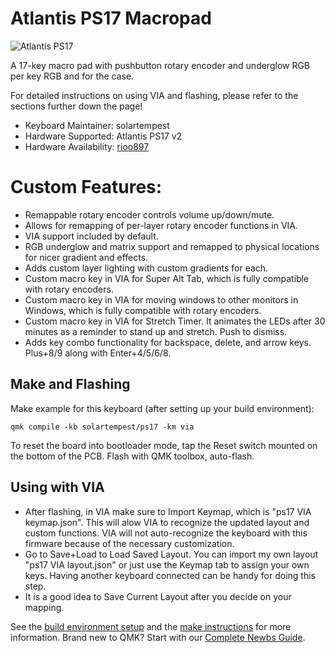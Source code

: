 # Atlantis PS17 Macropad

![Atlantis PS17](https://i.imgur.com/Y0rkPgA.jpg)

A 17-key macro pad with pushbutton rotary encoder and underglow RGB per key RGB and for the case.

For detailed instructions on using VIA and flashing, please refer to the sections further down the page!

* Keyboard Maintainer: solartempest
* Hardware Supported: Atlantis PS17 v2
* Hardware Availability: [rioo897](https://shop198276076.world.taobao.com/index.htm?spm=2013.1.w5002-23418336364.2.3f4d7d51DkVX3s)

# Custom Features:

-   Remappable rotary encoder controls volume up/down/mute.
-   Allows for remapping of per-layer rotary encoder functions in VIA.
-   VIA support included by default.
-   RGB underglow and matrix support and remapped to physical locations for nicer gradient and effects.
-   Adds custom layer lighting with custom gradients for each.
-   Custom macro key in VIA for Super Alt Tab, which is fully compatible with rotary encoders.
-   Custom macro key in VIA for moving windows to other monitors in Windows, which is fully compatible with rotary encoders.
-   Custom macro key in VIA for Stretch Timer. It animates the LEDs after 30 minutes as a reminder to stand up and stretch. Push to dismiss.
-   Adds key combo functionality for backspace, delete, and arrow keys. Plus+8/9 along with Enter+4/5/6/8.

## Make and Flashing

Make example for this keyboard (after setting up your build environment):

    qmk compile -kb solartempest/ps17 -km via

To reset the board into bootloader mode, tap the Reset switch mounted on the bottom of the PCB.
Flash with QMK toolbox, auto-flash.

## Using with VIA

-   After flashing, in VIA make sure to Import Keymap, which is "ps17 VIA keymap.json". This will alow VIA to recognize the updated layout and custom functions. VIA will not auto-recognize the keyboard with this firmware because of the necessary customization.
-   Go to Save+Load to Load Saved Layout. You can import my own layout "ps17 VIA layout.json" or just use the Keymap tab to assign your own keys. Having another keyboard connected can be handy for doing this step.
-   It is a good idea to Save Current Layout after you decide on your mapping.

See the [build environment setup](https://docs.qmk.fm/#/getting_started_build_tools) and the [make instructions](https://docs.qmk.fm/#/getting_started_make_guide) for more information. Brand new to QMK? Start with our [Complete Newbs Guide](https://docs.qmk.fm/#/newbs).
